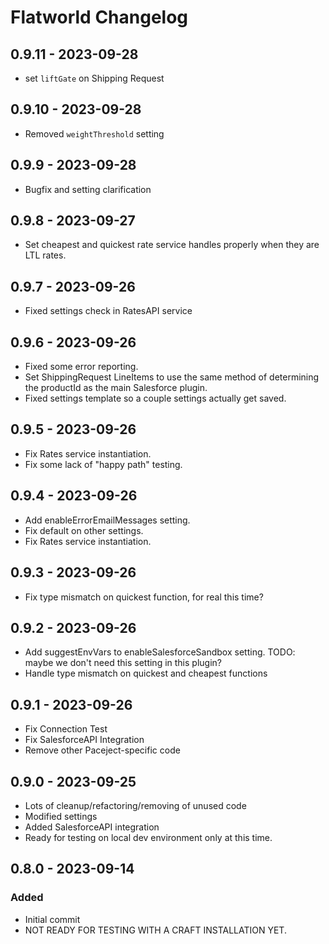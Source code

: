 # Flatworld Changelog

## 0.9.11 - 2023-09-28

-   set `liftGate` on Shipping Request

## 0.9.10 - 2023-09-28

-   Removed `weightThreshold` setting

## 0.9.9 - 2023-09-28

-   Bugfix and setting clarification

## 0.9.8 - 2023-09-27

-   Set cheapest and quickest rate service handles properly when they are LTL rates.

## 0.9.7 - 2023-09-26

-   Fixed settings check in RatesAPI service

## 0.9.6 - 2023-09-26

-   Fixed some error reporting.
-   Set ShippingRequest LineItems to use the same method of determining the productId as the main Salesforce plugin.
-   Fixed settings template so a couple settings actually get saved.

## 0.9.5 - 2023-09-26

-   Fix Rates service instantiation.
-   Fix some lack of "happy path" testing.

## 0.9.4 - 2023-09-26

-   Add enableErrorEmailMessages setting.
-   Fix default on other settings.
-   Fix Rates service instantiation.

## 0.9.3 - 2023-09-26

-   Fix type mismatch on quickest function, for real this time?

## 0.9.2 - 2023-09-26

-   Add suggestEnvVars to enableSalesforceSandbox setting. TODO: maybe we don't need this setting in this plugin?
-   Handle type mismatch on quickest and cheapest functions

## 0.9.1 - 2023-09-26

-   Fix Connection Test
-   Fix SalesforceAPI Integration
-   Remove other Paceject-specific code

## 0.9.0 - 2023-09-25

-   Lots of cleanup/refactoring/removing of unused code
-   Modified settings
-   Added SalesforceAPI integration
-   Ready for testing on local dev environment only at this time.

## 0.8.0 - 2023-09-14

### Added

-   Initial commit
-   NOT READY FOR TESTING WITH A CRAFT INSTALLATION YET.
